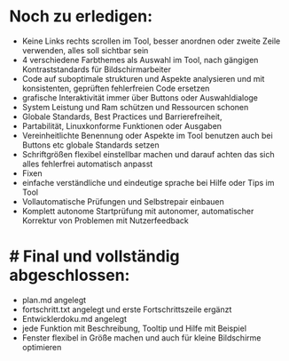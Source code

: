 # Noch zu erledigen:
- Keine Links rechts scrollen im Tool, besser anordnen oder zweite Zeile verwenden, alles soll sichtbar sein
- 4 verschiedene Farbthemes als Auswahl im Tool, nach gängigen Kontraststandards für Bildschirmarbeiter
- Code auf suboptimale strukturen und Aspekte analysieren und mit konsistenten, geprüften fehlerfreien Code ersetzen
- grafische Interaktivität immer über Buttons oder Auswahldialoge
- System Leistung und Ram schützen und Ressourcen schonen
- Globale Standards, Best Practices und Barrierefreiheit,
- Partabilität, Linuxkonforme Funktionen oder Ausgaben
- Vereinheitlichte Benennung oder Aspekte im Tool benutzen auch bei Buttons etc globale Standards setzen
- Schriftgrößen flexibel einstellbar machen und darauf achten das sich alles fehlerfrei automatisch anpasst
- Fixen
- einfache verständliche und eindeutige sprache bei Hilfe oder Tips im Tool
- Vollautomatische Prüfungen und Selbstrepair einbauen
- Komplett autonome Startprüfung mit autonomer, automatischer Korrektur von Problemen mit Nutzerfeedback
# # Final und vollständig abgeschlossen:
- plan.md angelegt
- fortschritt.txt angelegt und erste Fortschrittszeile ergänzt
- Entwicklerdoku.md angelegt
- jede Funktion mit Beschreibung, Tooltip und Hilfe mit Beispiel
- Fenster flexibel in Größe machen und auch für kleine Bildschirme optimieren
